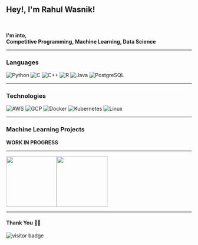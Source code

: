 <h2>Hey!, I'm Rahul Wasnik!</h2>
<br/>

**I'm into,**
<br/>
**Competitive Programming, Machine Learning, Data Science**

***********************************

### Languages

![Python](https://img.shields.io/badge/-Python-fff?&logo=python)
![C](https://img.shields.io/badge/-C-fff?&logo=C)
![C++](https://img.shields.io/badge/-C++-fff?&logo=c%2b%2b&logoColor=00599C)
![R](https://img.shields.io/badge/-R-fff?&logo=R&logoColor=ddc508)
![Java](https://img.shields.io/badge/-Java-fff?&logo=Java&logoColor=007396)
![PostgreSQL](https://img.shields.io/badge/-PostgreSQL-fff?&logo=PostgreSQL&logoColor=336791)

***********************************


### Technologies

![AWS](https://img.shields.io/badge/-AWS-fff?&logo=Amazon-AWS&logoColor=232F3E)
![GCP](https://img.shields.io/badge/-GCP-fff?&logo=GCP&logoColor=000)
![Docker](https://img.shields.io/badge/-Docker-fff?&logo=Docker)
![Kubernetes](https://img.shields.io/badge/-Kubernetes-fff?&logo=Kubernetes)
![Linux](https://img.shields.io/badge/-Linux-fff?&logo=linux&logoColor=000)

***********************************

### Machine Learning Projects

**WORK IN PROGRESS**

***********************************

<a href="https://github.com/FeurialBlack/"><img height="137.3px" src="https://github-readme-stats.vercel.app/api?username=FeurialBlack&hide_title=true&hide_border=true&show_icons=true&include_all_commits=true&count_private=true&line_height=21&text_color=000&icon_color=000&bg_color=0,ea6161,ffc64d,fffc4d,52fa5a&theme=graywhite" /><!-- wi*quL3fcV --><img height="137.3px" src="https://github-readme-stats.vercel.app/api/top-langs/?username=FeurialBlack&hide=html&hide_title=true&hide_border=true&layout=compact&langs_count=7&exclude_repo=comp426&text_color=000&icon_color=fff&bg_color=0,52fa5a,4dfcff,c64dff&theme=graywhite" /></a>



***********************************

#### Thank You 🙏🏼

<p>
<img src="https://visitor-badge.laobi.icu/badge?page_id=FeurialBlack" alt="visitor badge"/>
</p>
